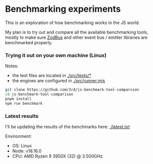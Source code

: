 # Benchmarking experiments

This is an exploration of how benchmarking works in the JS world.

My plan is to try out and compare all the available benchmarking tools,
mostly to make sure [ZodBus](https://github.com/3rd/zodbus) and other event bus / emitter libraries
are benchmarked properly.

### Trying it out on your own machine (Linux)

Notes:
- the test files are located in [./src/tests/*](./src/tests)
- the engines are configured in [./src/runner.mjs](./src/runner.mjs)

```sh
git clone https://github.com/3rd/js-benchmark-tool-comparison
cd js-benchmark-tool-comparison
pnpm install
npm run benchmark
```

### Latest results

I'll be updating the results of the benchmarks here: [./latest.txt](latest.txt)

Environment:
- OS: Linux
- Node: v18.16.0
- CPU: AMD Ryzen 9 3950X (32) @ 3.500GHz

